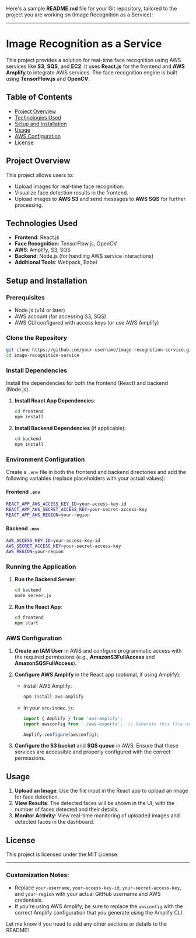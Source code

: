 Here's a sample **README.md** file for your Git repository, tailored to the project you are working on (Image Recognition as a Service):

---

# Image Recognition as a Service

This project provides a solution for real-time face recognition using AWS services like **S3**, **SQS**, and **EC2**. It uses **React.js** for the frontend and **AWS Amplify** to integrate AWS services. The face recognition engine is built using **TensorFlow.js** and **OpenCV**.

## Table of Contents
- [Project Overview](#project-overview)
- [Technologies Used](#technologies-used)
- [Setup and Installation](#setup-and-installation)
- [Usage](#usage)
- [AWS Configuration](#aws-configuration)
- [License](#license)

## Project Overview

This project allows users to:
- Upload images for real-time face recognition.
- Visualize face detection results in the frontend.
- Upload images to **AWS S3** and send messages to **AWS SQS** for further processing.

## Technologies Used

- **Frontend**: React.js
- **Face Recognition**: TensorFlow.js, OpenCV
- **AWS**: Amplify, S3, SQS
- **Backend**: Node.js (for handling AWS service interactions)
- **Additional Tools**: Webpack, Babel

## Setup and Installation

### Prerequisites

- Node.js (v14 or later)
- AWS account (for accessing S3, SQS)
- AWS CLI configured with access keys (or use AWS Amplify)

### Clone the Repository

```bash
git clone https://github.com/your-username/image-recognition-service.git
cd image-recognition-service
```

### Install Dependencies

Install the dependencies for both the frontend (React) and backend (Node.js).

1. **Install React App Dependencies**:

   ```bash
   cd frontend
   npm install
   ```

2. **Install Backend Dependencies** (if applicable):

   ```bash
   cd backend
   npm install
   ```

### Environment Configuration

Create a `.env` file in both the frontend and backend directories and add the following variables (replace placeholders with your actual values):

#### Frontend `.env`

```bash
REACT_APP_AWS_ACCESS_KEY_ID=your-access-key-id
REACT_APP_AWS_SECRET_ACCESS_KEY=your-secret-access-key
REACT_APP_AWS_REGION=your-region
```

#### Backend `.env`

```bash
AWS_ACCESS_KEY_ID=your-access-key-id
AWS_SECRET_ACCESS_KEY=your-secret-access-key
AWS_REGION=your-region
```

### Running the Application

1. **Run the Backend Server**:

   ```bash
   cd backend
   node server.js
   ```

2. **Run the React App**:

   ```bash
   cd frontend
   npm start
   ```

### AWS Configuration

1. **Create an IAM User** in AWS and configure programmatic access with the required permissions (e.g., **AmazonS3FullAccess** and **AmazonSQSFullAccess**).
2. **Configure AWS Amplify** in the React app (optional, if using Amplify):

   - Install AWS Amplify:
     ```bash
     npm install aws-amplify
     ```
   - In your `src/index.js`:
     ```javascript
     import { Amplify } from 'aws-amplify';
     import awsconfig from './aws-exports';  // Generate this file using Amplify CLI

     Amplify.configure(awsconfig);
     ```

3. **Configure the S3 bucket** and **SQS queue** in AWS. Ensure that these services are accessible and properly configured with the correct permissions.

## Usage

1. **Upload an Image**: Use the file input in the React app to upload an image for face detection.
2. **View Results**: The detected faces will be shown in the UI, with the number of faces detected and their details.
3. **Monitor Activity**: View real-time monitoring of uploaded images and detected faces in the dashboard.

## License

This project is licensed under the MIT License.

---

### Customization Notes:

- Replace `your-username`, `your-access-key-id`, `your-secret-access-key`, and `your-region` with your actual GitHub username and AWS credentials.
- If you're using AWS Amplify, be sure to replace the `awsconfig` with the correct Amplify configuration that you generate using the Amplify CLI.

Let me know if you need to add any other sections or details to the README!
